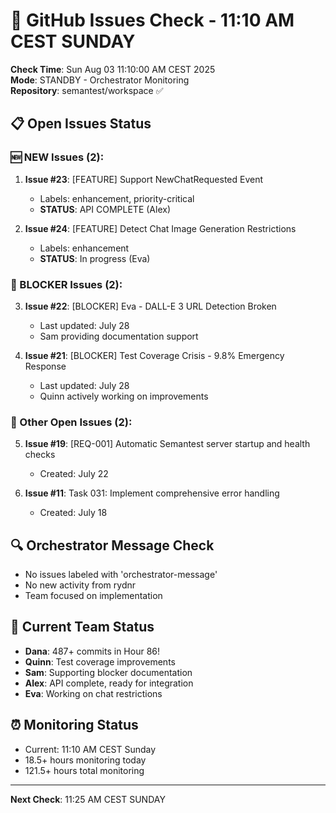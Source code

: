 # 🐙 GitHub Issues Check - 11:10 AM CEST SUNDAY

**Check Time**: Sun Aug 03 11:10:00 AM CEST 2025  
**Mode**: STANDBY - Orchestrator Monitoring  
**Repository**: semantest/workspace ✅

## 📋 Open Issues Status

### 🆕 NEW Issues (2):
1. **Issue #23**: [FEATURE] Support NewChatRequested Event
   - Labels: enhancement, priority-critical
   - **STATUS**: API COMPLETE (Alex)
   
2. **Issue #24**: [FEATURE] Detect Chat Image Generation Restrictions
   - Labels: enhancement
   - **STATUS**: In progress (Eva)

### 🚨 BLOCKER Issues (2):
3. **Issue #22**: [BLOCKER] Eva - DALL-E 3 URL Detection Broken
   - Last updated: July 28
   - Sam providing documentation support
   
4. **Issue #21**: [BLOCKER] Test Coverage Crisis - 9.8% Emergency Response  
   - Last updated: July 28
   - Quinn actively working on improvements

### 📌 Other Open Issues (2):
5. **Issue #19**: [REQ-001] Automatic Semantest server startup and health checks
   - Created: July 22
   
6. **Issue #11**: Task 031: Implement comprehensive error handling
   - Created: July 18

## 🔍 Orchestrator Message Check
- No issues labeled with 'orchestrator-message'
- No new activity from rydnr
- Team focused on implementation

## 💪 Current Team Status
- **Dana**: 487+ commits in Hour 86!
- **Quinn**: Test coverage improvements
- **Sam**: Supporting blocker documentation
- **Alex**: API complete, ready for integration
- **Eva**: Working on chat restrictions

## ⏰ Monitoring Status
- Current: 11:10 AM CEST Sunday
- 18.5+ hours monitoring today
- 121.5+ hours total monitoring

---

**Next Check**: 11:25 AM CEST SUNDAY